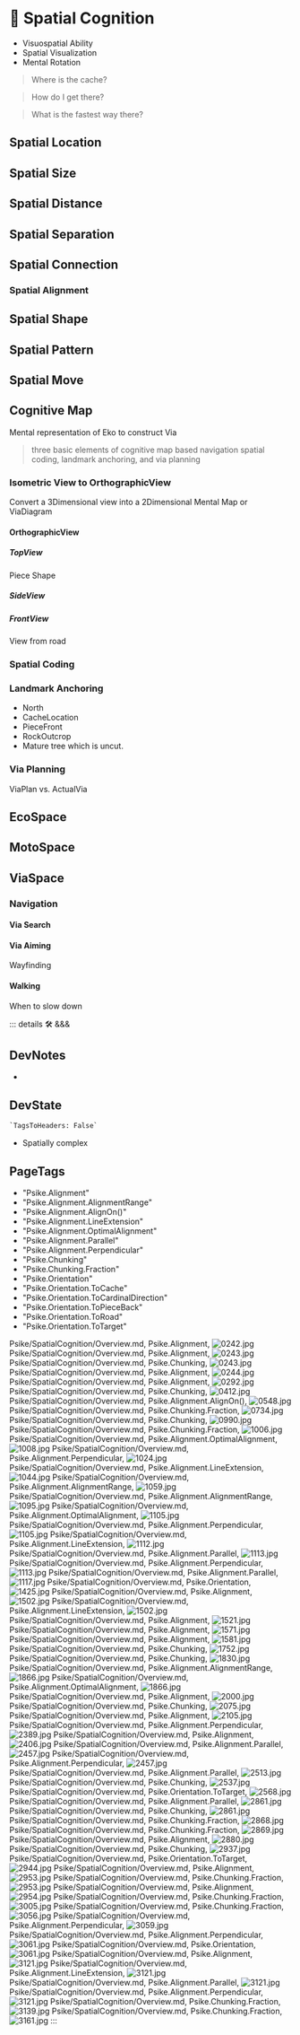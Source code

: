 
# 💜 <neuro>Spatial Cognition</neuro>

- Visuospatial Ability
- Spatial Visualization
- Mental Rotation

> Where is the cache?

> How do I get there?

> What is the fastest way there?

>

## Spatial Location

## Spatial Size

## Spatial Distance

## Spatial Separation

## Spatial Connection

### Spatial Alignment

## Spatial Shape

## Spatial Pattern

## Spatial Move

## Cognitive Map

Mental representation of Eko to construct Via

> three basic elements of cognitive map based navigation spatial coding, landmark anchoring, and via planning

### Isometric View to OrthographicView

Convert a 3Dimensional view into a 2Dimensional Mental Map or ViaDiagram

#### OrthographicView

##### TopView

Piece Shape

##### SideView

##### FrontView

View from road

### Spatial Coding

### Landmark Anchoring

- North
- CacheLocation
- PieceFront
- RockOutcrop
- Mature tree which is uncut.

### Via Planning

ViaPlan vs. ActualVia

## <eko>EcoSpace</eko>

## <moto>MotoSpace</moto>

## <via>ViaSpace</via>

### Navigation

#### Via Search

#### Via Aiming

Wayfinding

#### Walking

When to slow down

::: details 🛠 <dev>&&&</dev>

## DevNotes

-

## DevState

```py
`TagsToHeaders: False`
```

- Spatially complex

<h2>PageTags</h2>

- "Psike.Alignment"
- "Psike.Alignment.AlignmentRange"
- "Psike.Alignment.AlignOn()"
- "Psike.Alignment.LineExtension"
- "Psike.Alignment.OptimalAlignment"
- "Psike.Alignment.Parallel"
- "Psike.Alignment.Perpendicular"
- "Psike.Chunking"
- "Psike.Chunking.Fraction"
- "Psike.Orientation"
- "Psike.Orientation.ToCache"
- "Psike.Orientation.ToCardinalDirection"
- "Psike.Orientation.ToPieceBack"
- "Psike.Orientation.ToRoad"
- "Psike.Orientation.ToTarget"

Psike/SpatialCognition/Overview.md, <dev>Psike.Alignment</dev>, ![0242.jpg](/PaperPhoto/0242.jpg)
Psike/SpatialCognition/Overview.md, <dev>Psike.Alignment</dev>, ![0243.jpg](/PaperPhoto/0243.jpg)
Psike/SpatialCognition/Overview.md, <dev>Psike.Chunking</dev>, ![0243.jpg](/PaperPhoto/0243.jpg)
Psike/SpatialCognition/Overview.md, <dev>Psike.Alignment</dev>, ![0244.jpg](/PaperPhoto/0244.jpg)
Psike/SpatialCognition/Overview.md, <dev>Psike.Alignment</dev>, ![0292.jpg](/PaperPhoto/0292.jpg)
Psike/SpatialCognition/Overview.md, <dev>Psike.Chunking</dev>, ![0412.jpg](/PaperPhoto/0412.jpg)
Psike/SpatialCognition/Overview.md, <dev>Psike.Alignment.AlignOn()</dev>, ![0548.jpg](/PaperPhoto/0548.jpg)
Psike/SpatialCognition/Overview.md, <dev>Psike.Chunking.Fraction</dev>, ![0734.jpg](/PaperPhoto/0734.jpg)
Psike/SpatialCognition/Overview.md, <dev>Psike.Chunking</dev>, ![0990.jpg](/PaperPhoto/0990.jpg)
Psike/SpatialCognition/Overview.md, <dev>Psike.Chunking.Fraction</dev>, ![1006.jpg](/PaperPhoto/1006.jpg)
Psike/SpatialCognition/Overview.md, <dev>Psike.Alignment.OptimalAlignment</dev>, ![1008.jpg](/PaperPhoto/1008.jpg)
Psike/SpatialCognition/Overview.md, <dev>Psike.Alignment.Perpendicular</dev>, ![1024.jpg](/PaperPhoto/1024.jpg)
Psike/SpatialCognition/Overview.md, <dev>Psike.Alignment.LineExtension</dev>, ![1044.jpg](/PaperPhoto/1044.jpg)
Psike/SpatialCognition/Overview.md, <dev>Psike.Alignment.AlignmentRange</dev>, ![1059.jpg](/PaperPhoto/1059.jpg)
Psike/SpatialCognition/Overview.md, <dev>Psike.Alignment.AlignmentRange</dev>, ![1095.jpg](/PaperPhoto/1095.jpg)
Psike/SpatialCognition/Overview.md, <dev>Psike.Alignment.OptimalAlignment</dev>, ![1105.jpg](/PaperPhoto/1105.jpg)
Psike/SpatialCognition/Overview.md, <dev>Psike.Alignment.Perpendicular</dev>, ![1105.jpg](/PaperPhoto/1105.jpg)
Psike/SpatialCognition/Overview.md, <dev>Psike.Alignment.LineExtension</dev>, ![1112.jpg](/PaperPhoto/1112.jpg)
Psike/SpatialCognition/Overview.md, <dev>Psike.Alignment.Parallel</dev>, ![1113.jpg](/PaperPhoto/1113.jpg)
Psike/SpatialCognition/Overview.md, <dev>Psike.Alignment.Perpendicular</dev>, ![1113.jpg](/PaperPhoto/1113.jpg)
Psike/SpatialCognition/Overview.md, <dev>Psike.Alignment.Parallel</dev>, ![1117.jpg](/PaperPhoto/1117.jpg)
Psike/SpatialCognition/Overview.md, <dev>Psike.Orientation</dev>, ![1425.jpg](/PaperPhoto/1425.jpg)
Psike/SpatialCognition/Overview.md, <dev>Psike.Alignment</dev>, ![1502.jpg](/PaperPhoto/1502.jpg)
Psike/SpatialCognition/Overview.md, <dev>Psike.Alignment.LineExtension</dev>, ![1502.jpg](/PaperPhoto/1502.jpg)
Psike/SpatialCognition/Overview.md, <dev>Psike.Alignment</dev>, ![1521.jpg](/PaperPhoto/1521.jpg)
Psike/SpatialCognition/Overview.md, <dev>Psike.Alignment</dev>, ![1571.jpg](/PaperPhoto/1571.jpg)
Psike/SpatialCognition/Overview.md, <dev>Psike.Alignment</dev>, ![1581.jpg](/PaperPhoto/1581.jpg)
Psike/SpatialCognition/Overview.md, <dev>Psike.Chunking</dev>, ![1752.jpg](/PaperPhoto/1752.jpg)
Psike/SpatialCognition/Overview.md, <dev>Psike.Chunking</dev>, ![1830.jpg](/PaperPhoto/1830.jpg)
Psike/SpatialCognition/Overview.md, <dev>Psike.Alignment.AlignmentRange</dev>, ![1866.jpg](/PaperPhoto/1866.jpg)
Psike/SpatialCognition/Overview.md, <dev>Psike.Alignment.OptimalAlignment</dev>, ![1866.jpg](/PaperPhoto/1866.jpg)
Psike/SpatialCognition/Overview.md, <dev>Psike.Alignment</dev>, ![2000.jpg](/PaperPhoto/2000.jpg)
Psike/SpatialCognition/Overview.md, <dev>Psike.Chunking</dev>, ![2075.jpg](/PaperPhoto/2075.jpg)
Psike/SpatialCognition/Overview.md, <dev>Psike.Alignment</dev>, ![2105.jpg](/PaperPhoto/2105.jpg)
Psike/SpatialCognition/Overview.md, <dev>Psike.Alignment.Perpendicular</dev>, ![2389.jpg](/PaperPhoto/2389.jpg)
Psike/SpatialCognition/Overview.md, <dev>Psike.Alignment</dev>, ![2406.jpg](/PaperPhoto/2406.jpg)
Psike/SpatialCognition/Overview.md, <dev>Psike.Alignment.Parallel</dev>, ![2457.jpg](/PaperPhoto/2457.jpg)
Psike/SpatialCognition/Overview.md, <dev>Psike.Alignment.Perpendicular</dev>, ![2457.jpg](/PaperPhoto/2457.jpg)
Psike/SpatialCognition/Overview.md, <dev>Psike.Alignment.Parallel</dev>, ![2513.jpg](/PaperPhoto/2513.jpg)
Psike/SpatialCognition/Overview.md, <dev>Psike.Chunking</dev>, ![2537.jpg](/PaperPhoto/2537.jpg)
Psike/SpatialCognition/Overview.md, <dev>Psike.Orientation.ToTarget</dev>, ![2568.jpg](/PaperPhoto/2568.jpg)
Psike/SpatialCognition/Overview.md, <dev>Psike.Alignment.Parallel</dev>, ![2861.jpg](/PaperPhoto/2861.jpg)
Psike/SpatialCognition/Overview.md, <dev>Psike.Chunking</dev>, ![2861.jpg](/PaperPhoto/2861.jpg)
Psike/SpatialCognition/Overview.md, <dev>Psike.Chunking.Fraction</dev>, ![2868.jpg](/PaperPhoto/2868.jpg)
Psike/SpatialCognition/Overview.md, <dev>Psike.Chunking.Fraction</dev>, ![2869.jpg](/PaperPhoto/2869.jpg)
Psike/SpatialCognition/Overview.md, <dev>Psike.Alignment</dev>, ![2880.jpg](/PaperPhoto/2880.jpg)
Psike/SpatialCognition/Overview.md, <dev>Psike.Chunking</dev>, ![2937.jpg](/PaperPhoto/2937.jpg)
Psike/SpatialCognition/Overview.md, <dev>Psike.Orientation.ToTarget</dev>, ![2944.jpg](/PaperPhoto/2944.jpg)
Psike/SpatialCognition/Overview.md, <dev>Psike.Alignment</dev>, ![2953.jpg](/PaperPhoto/2953.jpg)
Psike/SpatialCognition/Overview.md, <dev>Psike.Chunking.Fraction</dev>, ![2953.jpg](/PaperPhoto/2953.jpg)
Psike/SpatialCognition/Overview.md, <dev>Psike.Alignment</dev>, ![2954.jpg](/PaperPhoto/2954.jpg)
Psike/SpatialCognition/Overview.md, <dev>Psike.Chunking.Fraction</dev>, ![3005.jpg](/PaperPhoto/3005.jpg)
Psike/SpatialCognition/Overview.md, <dev>Psike.Chunking.Fraction</dev>, ![3056.jpg](/PaperPhoto/3056.jpg)
Psike/SpatialCognition/Overview.md, <dev>Psike.Alignment.Perpendicular</dev>, ![3059.jpg](/PaperPhoto/3059.jpg)
Psike/SpatialCognition/Overview.md, <dev>Psike.Alignment.Perpendicular</dev>, ![3061.jpg](/PaperPhoto/3061.jpg)
Psike/SpatialCognition/Overview.md, <dev>Psike.Orientation</dev>, ![3061.jpg](/PaperPhoto/3061.jpg)
Psike/SpatialCognition/Overview.md, <dev>Psike.Alignment</dev>, ![3121.jpg](/PaperPhoto/3121.jpg)
Psike/SpatialCognition/Overview.md, <dev>Psike.Alignment.LineExtension</dev>, ![3121.jpg](/PaperPhoto/3121.jpg)
Psike/SpatialCognition/Overview.md, <dev>Psike.Alignment.Parallel</dev>, ![3121.jpg](/PaperPhoto/3121.jpg)
Psike/SpatialCognition/Overview.md, <dev>Psike.Alignment.Perpendicular</dev>, ![3121.jpg](/PaperPhoto/3121.jpg)
Psike/SpatialCognition/Overview.md, <dev>Psike.Chunking.Fraction</dev>, ![3139.jpg](/PaperPhoto/3139.jpg)
Psike/SpatialCognition/Overview.md, <dev>Psike.Chunking.Fraction</dev>, ![3161.jpg](/PaperPhoto/3161.jpg)
:::
